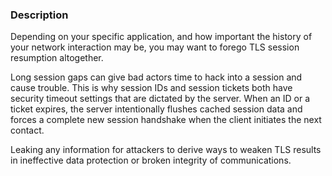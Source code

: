 ### Description

Depending on your specific application, and how important the history of your network interaction may be, you may want to forego TLS session resumption altogether.

Long session gaps can give bad actors time to hack into a session and cause trouble. This is why session IDs and session tickets both have security timeout settings that are dictated by the server. When an ID or a ticket expires, the server intentionally flushes cached session data and forces a complete new session handshake when the client initiates the next contact.

Leaking any information for attackers to derive ways to weaken TLS results in ineffective data protection or broken integrity of communications.

